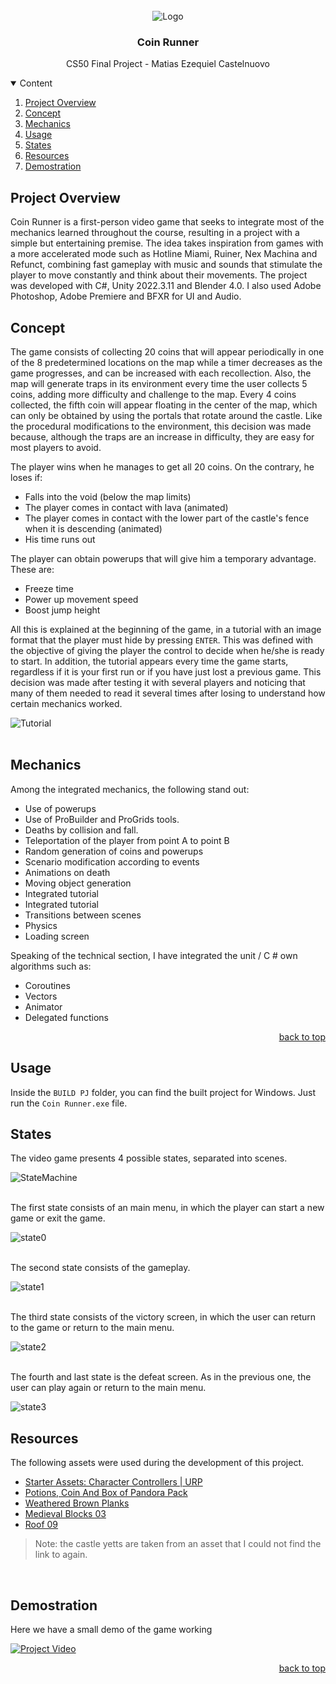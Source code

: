 <br />
<div align="center">
    <img src="Assets/Art/Coin_diffuse.png" alt="Logo" >
  <h3 align="center">Coin Runner</h3>
  <p align="center">
    CS50 Final Project - Matias Ezequiel Castelnuovo
  </p>
</div>


<details open>
  <summary>Content</summary>
  <ol>
    <li>
      <a href="#project-overview">Project Overview</a>
    </li>
    <li><a href="#concept">Concept</a></li>
    <li><a href="#Mechanics">Mechanics</a></li>
    <li><a href="#usage">Usage</a></li>
    <li><a href="#states">States</a></li>
    <li><a href="#assets">Resources</a></li>
    <li><a href="#demostration">Demostration</a></li>
  </ol>
</details>


## Project Overview
Coin Runner is a first-person video game that seeks to integrate most of the mechanics learned throughout the course, resulting in a project with a simple but entertaining premise. The idea takes inspiration from games with a more accelerated mode such as Hotline Miami, Ruiner, Nex Machina and Refunct, combining fast gameplay with music and sounds that stimulate the player to move constantly and think about their movements. The project was developed with C#, Unity 2022.3.11 and Blender 4.0. I also used Adobe Photoshop, Adobe Premiere and BFXR for UI and Audio. 
<br />
## Concept

The game consists of collecting 20 coins that will appear periodically in one of the 8 predetermined locations on the map while a timer decreases as the game progresses, and can be increased with each recollection. Also, the map will generate traps in its environment every time the user collects 5 coins, adding more difficulty and challenge to the map. 
Every 4 coins collected, the fifth coin will appear floating in the center of the map, which can only be obtained by using the portals that rotate around the castle. Like the procedural modifications to the environment, this decision was made because, although the traps are an increase in difficulty, they are easy for most players to avoid.

The player wins when he manages to get all 20 coins. On the contrary, he loses if:
* Falls into the void (below the map limits)
* The player comes in contact with lava (animated)
* The player comes in contact with the lower part of the castle's fence when it is descending (animated)
* His time runs out

The player can obtain powerups that will give him a temporary advantage. These are:
* Freeze time 
* Power up movement speed
* Boost jump height

All this is explained at the beginning of the game, in a tutorial with an image format that the player must hide by pressing `ENTER`. This was defined with the objective of giving the player the control to decide when he/she is ready to start.
In addition, the tutorial appears every time the game starts, regardless if it is your first run or if you have just lost a previous game. This decision was made after testing it with several players and noticing that many of them needed to read it several times after losing to understand how certain mechanics worked.


<img src="Assets/Art/tutorial-1.png" alt="Tutorial" ><br /><br />



## Mechanics

Among the integrated mechanics, the following stand out:
* Use of powerups
* Use of ProBuilder and ProGrids tools.
* Deaths by collision and fall. 
* Teleportation of the player from point A to point B
* Random generation of coins and powerups 
* Scenario modification according to events
* Animations on death
* Moving object generation 
* Integrated tutorial
* Integrated tutorial
* Transitions between scenes
* Physics
* Loading screen

Speaking of the technical section, I have integrated the unit / C # own algorithms such as:
* Coroutines
* Vectors
* Animator 
* Delegated functions

<p align="right"><a href="#readme-top">back to top</a></p>


## Usage

Inside the `BUILD PJ` folder, you can find the built project for Windows. Just run the `Coin Runner.exe` file.
<br />

## States

The video game presents 4 possible states, separated into scenes.

<img src="Assets/Art/StateMachine.png" alt="StateMachine"><br /><br />

The first state consists of an main menu, in which the player can start a new game or exit the game.

<img src="Assets/Art/state0.JPG" alt="state0" ><br /><br />


The second state consists of the gameplay.

<img src="Assets/Art/state1.JPG" alt="state1" ><br /><br />

The third state consists of the victory screen, in which the user can return to the game or return to the main menu.

<img src="Assets/Art/state2.JPG" alt="state2" ><br /><br />

The fourth and last state is the defeat screen. As in the previous one, the user can play again or return to the main menu.

<img src="Assets/Art/state3.JPG" alt="state3" >


## Resources

The following assets were used during the development of this project.

* [Starter Assets: Character Controllers | URP](https://assetstore.unity.com/packages/essentials/starter-assets-character-controllers-urp-267961)
* [Potions, Coin And Box of Pandora Pack](https://assetstore.unity.com/packages/3d/props/potions-coin-and-box-of-pandora-pack-71778)
* [Weathered Brown Planks](https://polyhaven.com/a/weathered_brown_planks)
* [Medieval Blocks 03](https://polyhaven.com/a/medieval_blocks_03)
* [Roof 09](https://polyhaven.com/a/roof_09)

> Note: the castle yetts are taken from an asset that I could not find the link to again.

<br />

## Demostration
Here we have a small demo of the game working


[![Project Video](https://img.youtube.com/vi/mnlBurLsngg/0.jpg)](https://www.youtube.com/watch?v=mnlBurLsngg)

<p align="right"><a href="#readme-top">back to top</a></p>

